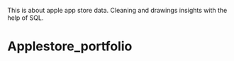 This is about apple app store data. Cleaning and drawings insights with the help of SQL.
# Applestore_portfolio
